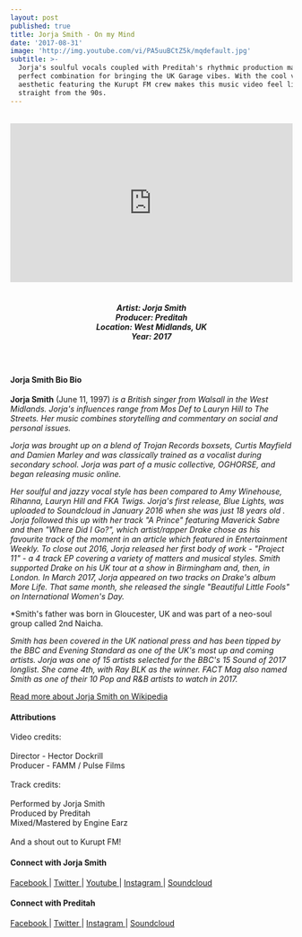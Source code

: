 ```yaml
---
layout: post
published: true
title: Jorja Smith - On my Mind
date: '2017-08-31'
image: 'http://img.youtube.com/vi/PA5uuBCtZ5k/mqdefault.jpg'
subtitle: >-
  Jorja's soulful vocals coupled with Preditah's rhythmic production makes a
  perfect combination for bringing the UK Garage vibes. With the cool visual
  aesthetic featuring the Kurupt FM crew makes this music video feel like it's
  straight from the 90s.
---
```

<style>.embed-container { position: relative; padding-bottom: 56.25%; height: 0; overflow: hidden; max-width: 100%; } .embed-container iframe, .embed-container object, .embed-container embed { position: absolute; top: 0; left: 0; width: 100%; height: 100%; }</style><br />
<div class="embed-container">
<iframe allowfullscreen="" frameborder="0" height="315" src="https://www.youtube.com/embed/#YoutubeID" width="560"></iframe></div>
<br>
<h5 style="text-align: center;">
Artist: Jorja Smith <br>
Producer: Preditah <br>
Location: West Midlands, UK <br>
Year: 2017
</h5>
<br>

#### Jorja Smith Bio Bio

**Jorja Smith** (June 11, 1997) *is a British singer from Walsall in the West Midlands. Jorja's influences range from Mos Def to Lauryn Hill to The Streets. Her music combines storytelling and commentary on social and personal issues.*

*Jorja was brought up on a blend of Trojan Records boxsets, Curtis Mayfield and Damien Marley and was classically trained as a vocalist during secondary school. Jorja was part of a music collective, OGHORSE, and began releasing music online.*

*Her soulful and jazzy vocal style has been compared to Amy Winehouse, Rihanna, Lauryn Hill and FKA Twigs. Jorja's first release, Blue Lights, was uploaded to Soundcloud in January 2016 when she was just 18 years old . Jorja followed this up with her track "A Prince" featuring Maverick Sabre and then "Where Did I Go?", which artist/rapper Drake chose as his favourite track of the moment in an article which featured in Entertainment Weekly. To close out 2016, Jorja released her first body of work - "Project 11" - a 4 track EP covering a variety of matters and musical styles. Smith supported Drake on his UK tour at a show in Birmingham and, then, in London. In March 2017, Jorja appeared on two tracks on Drake's album More Life. That same month, she released the single "Beautiful Little Fools" on International Women's Day.*

*Smith's father was born in Gloucester, UK and was part of a neo-soul group called 2nd Naicha.

*Smith has been covered in the UK national press and has been tipped by the BBC and Evening Standard as one of the UK's most up and coming artists. Jorja was one of 15 artists selected for the BBC's 15 Sound of 2017 longlist. She came 4th, with Ray BLK as the winner. FACT Mag also named Smith as one of their 10 Pop and R&B artists to watch in 2017.* 

[Read more about Jorja Smith on Wikipedia](https://en.wikipedia.org/wiki/Jorja_Smith)

#### Attributions

Video credits:<br><br>
Director - Hector Dockrill <br>
Producer - FAMM / Pulse Films 
 <br><br>
Track credits:<br><br> 
Performed by Jorja Smith<br>
Produced by Preditah<br>
Mixed/Mastered by Engine Earz
<br><br>
And a shout out to Kurupt FM!

#### Connect with Jorja Smith

<a class="fa fa-facebook" href="https://www.facebook.com/jorjasmithmusic" target="_blank"> Facebook </a> |
<a class="fa fa-twitter" href="https://twitter.com/jorjasmith" target="_blank"> Twitter </a> |
<a class="fa fa-youtube" href="https://www.youtube.com/channel/UCSFBNlkwFf7ZQO6sTk9Q-lw" target="_blank"> Youtube </a> |
<a class="fa fa-instagram" href="https://www.instagram.com/jorjasmith_" target="_blank"> Instagram </a> |
<a class="fa fa-soundcloud" href="https://soundcloud.com/jorjasmith" target="_blank"> Soundcloud </a> 

#### Connect with Preditah 

<a class="fa fa-facebook" href="https://www.facebook.com/preditah" target="_blank"> Facebook </a> |
<a class="fa fa-twitter" href="https://twitter.com/preditah" target="_blank"> Twitter </a> |
<a class="fa fa-instagram" href="https://www.instagram.com/preditah" target="_blank"> Instagram </a> |
<a class="fa fa-soundcloud" href="https://soundcloud.com/preditah" target="_blank"> Soundcloud </a> 

